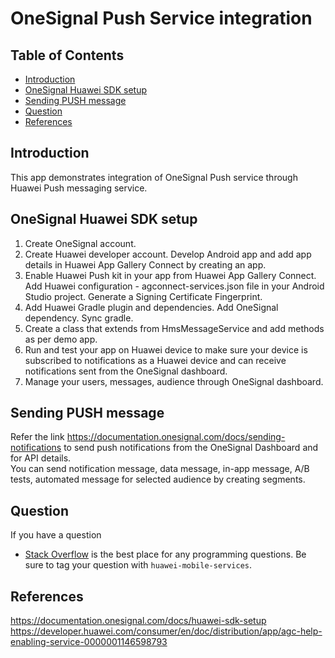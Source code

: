 # OneSignal Push Service integration

## Table of Contents
 * [Introduction](#introduction)
 * [OneSignal Huawei SDK setup](#OneSignal-Huawei-SDK-setup)
 * [Sending PUSH message](#sending-push-message)
 * [Question](#question) 
 * [References](#references)
 

## Introduction
This app demonstrates integration of OneSignal Push service through Huawei Push messaging service.

## OneSignal Huawei SDK setup
1. Create OneSignal account.
2. Create Huawei developer account. Develop Android app and add app details in Huawei App Gallery Connect by creating an app.
3. Enable Huawei Push kit in your app from Huawei App Gallery Connect. Add Huawei configuration - agconnect-services.json file in your Android Studio project.
   Generate a Signing Certificate Fingerprint.
4. Add Huawei Gradle plugin and dependencies. Add OneSignal dependency. Sync gradle.
5. Create a class that extends from HmsMessageService and add methods as per demo app.
6. Run and test your app on Huawei device to make sure your device is subscribed to notifications as a Huawei device and can receive notifications sent from the OneSignal dashboard.
7. Manage your users, messages, audience through OneSignal dashboard.


## Sending PUSH message
Refer the link https://documentation.onesignal.com/docs/sending-notifications to send push notifications from the OneSignal Dashboard and for API details.  
You can send notification message, data message, in-app message, A/B tests, automated message for selected audience by creating segments.

## Question
If you have a question 
- [Stack Overflow](https://stackoverflow.com/questions/tagged/huawei-mobile-services) is the best place for any programming questions. 
  Be sure to tag your question with `huawei-mobile-services`.

## References
https://documentation.onesignal.com/docs/huawei-sdk-setup  
https://developer.huawei.com/consumer/en/doc/distribution/app/agc-help-enabling-service-0000001146598793
